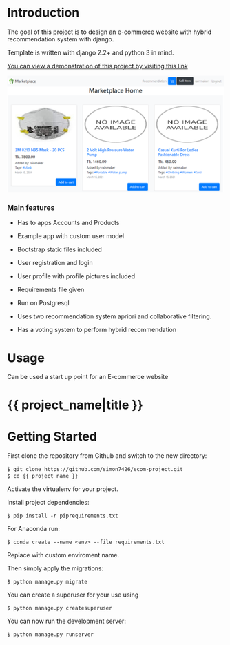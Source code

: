 # Introduction

The goal of this project is to design an e-commerce website with hybrid recommendation system with django.  

Template is written with django 2.2+ and python 3 in mind.

[You can view a demonstration of this project by visiting this link](https://cuetsoftengecomproject.herokuapp.com/)

![Default Home View](__screenshots/home.png?raw=true "Title")

### Main features

* Has to apps Accounts and Products

* Example app with custom user model

* Bootstrap static files included

* User registration and login

* User profile with profile pictures included

* Requirements file given

* Run on Postgresql

* Uses two recommendation system apriori and collaborative filtering.

* Has a voting system to perform hybrid recommendation

# Usage

Can be used a start up point for an E-commerce website
      

# {{ project_name|title }}

# Getting Started

First clone the repository from Github and switch to the new directory:

    $ git clone https://github.com/simon7426/ecom-project.git
    $ cd {{ project_name }}
    
Activate the virtualenv for your project.
    
Install project dependencies:

    $ pip install -r piprequirements.txt

For Anaconda run:

	$ conda create --name <env> --file requirements.txt

Replace <env> with custom enviroment name.    
    
Then simply apply the migrations:

    $ python manage.py migrate
    
You can create a superuser for your use using 

	$ python manage.py createsuperuser

You can now run the development server:

    $ python manage.py runserver